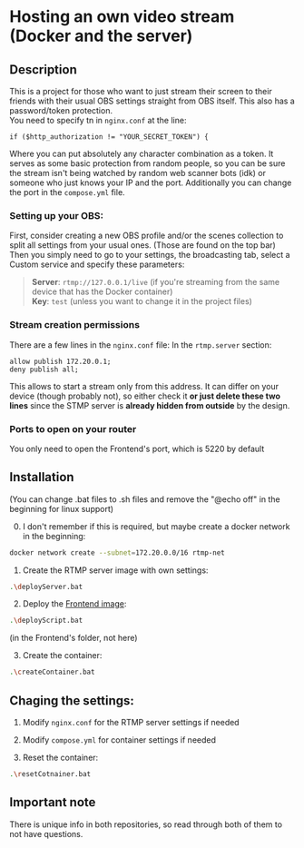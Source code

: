 # Hosting an own video stream (Docker and the server)

## Description
This is a project for those who want to just stream their screen to their friends with their usual OBS settings straight from OBS itself. This also has a password/token protection.  
You need to specify tn in `nginx.conf` at the line:
```
if ($http_authorization != "YOUR_SECRET_TOKEN") {
```

Where you can put absolutely any character combination as a token. It serves as some basic protection from random people, so you can be sure the stream isn't being watched by random web scanner bots (idk) or someone who just knows your IP and the port. Additionally you can change the port in the `compose.yml` file.

### Setting up your OBS:
First, consider creating a new OBS profile and/or the scenes collection to split all settings from your usual ones. (Those are found on the top bar)  
Then you simply need to go to your settings, the broadcasting tab, select a Custom service and specify these parameters:  
> **Server**: `rtmp://127.0.0.1/live` (if you're streaming from the same device that has the Docker container)  
> **Key**: `test` (unless you want to change it in the project files)  

### Stream creation permissions
There are a few lines in the `nginx.conf` file:
In the `rtmp.server` section:

```nginx configuration
allow publish 172.20.0.1;
deny publish all;
```

This allows to start a stream only from this address. It can differ on your device (though probably not), so either check it **or just delete these two lines** since the STMP server is **already hidden from outside** by the design.

### Ports to open on your router

You only need to open the Frontend's port, which is 5220 by default

## Installation

(You can change .bat files to .sh files and remove the "@echo off" in the beginning for linux support)  

0. I don't remember if this is required, but maybe create a docker network in the beginning:
```sh
docker network create --subnet=172.20.0.0/16 rtmp-net
```

1. Create the RTMP server image with own settings:  
```sh
.\deployServer.bat
```  

2. Deploy the [Frontend image](https://github.com/DaylightDragon/HostedVideoStream-Frontend):  
```sh
.\deployScript.bat
```  

(in the Frontend's folder, not here)  

3. Create the container:  
```sh
.\createContainer.bat
```  

## Chaging the settings:

1. Modify `nginx.conf` for the RTMP server settings if needed  
   
2. Modify `compose.yml` for container settings if needed  

3. Reset the container:
```sh
.\resetCotnainer.bat
```

## Important note
There is unique info in both repositories, so read through both of them to not have questions.
